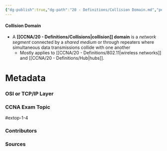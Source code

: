 ```yaml
---
{"dg-publish":true,"dg-path":"20 - Definitions/Collision Domain.md","permalink":"/20-definitions/collision-domain/","tags":["defs_ccna"]}
---
```


#### Collision Domain
- A **[[CCNA/20 - Definitions/Collisions\|collision]] domain** is a *network segment* connected by a *shared medium* or through repeaters where simultaneous data transmissions collide with one another
	- Mostly applies to [[CCNA/20 - Definitions/802.11\|wireless networks]] and [[CCNA/20 - Definitions/Hub\|hubs]].

# Metadata
### OSI or TCP/IP Layer

### CCNA Exam Topic
#extop-1-4
### Contributors

### Sources

